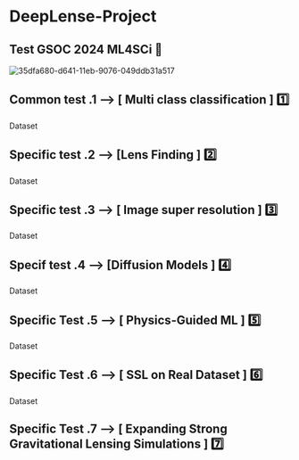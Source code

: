 # DeepLense-Project
## Test GSOC 2024 ML4SCi 🧩

![35dfa680-d641-11eb-9076-049ddb31a517](https://github.com/Chandrikajoshi123/DeepLense-Project/assets/100508364/6442a70b-7d38-46c3-81ad-019ac40f433d)

<sp>

  ##  Common test .1 --> [ Multi class classification ] 1️⃣
   Dataset 
  ## Specific test .2 --> [Lens Finding ] 2️⃣
  Dataset
  ## Specific test .3 --> [ Image super resolution ] 3️⃣
  Dataset
  ## Specif test .4 --> [Diffusion Models ] 4️⃣
  Dataset
  ## Specific Test .5 --> [ Physics-Guided ML ] 5️⃣
  Dataset
  ## Specific Test .6 --> [ SSL on Real Dataset ] 6️⃣
  Dataset
  ## Specific Test .7 --> [ Expanding Strong Gravitational Lensing Simulations ] 7️⃣
